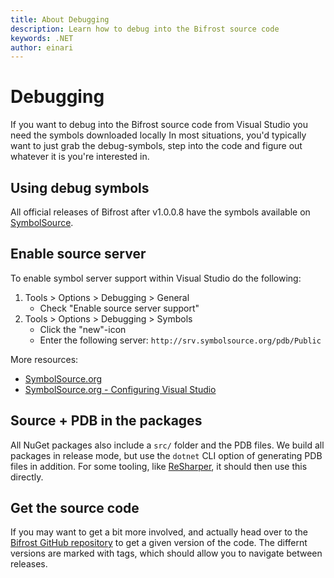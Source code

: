 ```yaml
---
title: About Debugging
description: Learn how to debug into the Bifrost source code
keywords: .NET
author: einari
---
```


# Debugging

If you want to debug into the Bifrost source code from Visual Studio you need the symbols downloaded locally
In most situations, you'd typically want to just grab the debug-symbols, step into the code and figure out whatever it is you're interested in.

## Using debug symbols

All official releases of Bifrost after v1.0.0.8 have the symbols available on [SymbolSource](http://www.symbolsource.org).

## Enable source server

To enable symbol server support within Visual Studio do the following:

1. Tools > Options > Debugging > General
   - Check "Enable source server support"
1. Tools > Options > Debugging > Symbols
   - Click the "new"-icon
   - Enter the following server: ``http://srv.symbolsource.org/pdb/Public``

More resources:

- [SymbolSource.org](http://www.symbolsource.org)
- [SymbolSource.org - Configuring Visual Studio](http://www.symbolsource.org/)

## Source + PDB in the packages

All NuGet packages also include a `src/` folder and the PDB files. We build all packages in release mode, but use the `dotnet` CLI option of generating
PDB files in addition. For some tooling, like [ReSharper](https://www.jetbrains.com/resharper/), it should then use this directly.

## Get the source code

If you may want to get a bit more involved, and actually head over to the [Bifrost GitHub repository](http://github.com/dolittle/Bifrost)
to get a given version of the code. The differnt versions are marked with tags, which should allow you to navigate between releases.